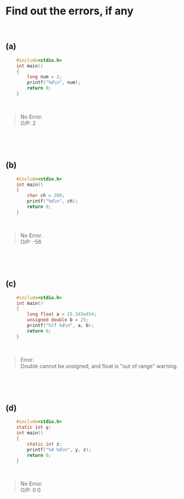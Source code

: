 # Find out the errors, if any

&nbsp;

## (a)

```c
    #include<stdio.h>
    int main()
    {
        long num = 2;
        printf("%d\n", num);
        return 0;
    }
```

&nbsp;

> No Error. \
O/P: 2

&nbsp;

&nbsp;

## (b)

```c
    #include<stdio.h>
    int main()
    {
        char ch = 200;
        printf("%d\n", ch);
        return 0;
    }
```

&nbsp;

> No Error.\
 O/P: -56

&nbsp;

&nbsp;

## (c)

```c
    #include<stdio.h>
    int main()
    {
        long float a = 25.345e454;
        unsigned double b = 25;
        printf("%lf %d\n", a, b);
        return 0;
    }
```

&nbsp;

> Error. \
Double cannot be unsigned, and float is "out of range" warning.

&nbsp;

&nbsp;

## (d)

```c
    #include<stdio.h>
    static int y;
    int main()
    {
        static int z;
        printf("%d %d\n", y, z);
        return 0;
    }
```

&nbsp;

> No Error. \
O/P: 0 0
